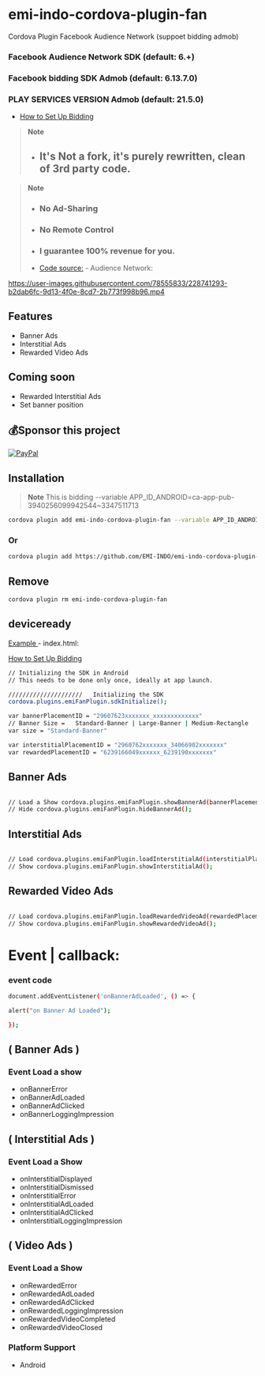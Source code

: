# emi-indo-cordova-plugin-fan
 Cordova Plugin  Facebook Audience Network (suppoet bidding admob)


###  Facebook Audience Network SDK (default: 6.+)
###  Facebook bidding SDK Admob (default: 6.13.7.0)
###  PLAY SERVICES VERSION Admob (default: 21.5.0)
- [How to Set Up Bidding ](https://developers.google.com/admob/android/mediation/meta?fbclid=IwAR19pu8T1R7yE1LcjU8fW_MMYmmpuMAPgbCIcRLTKTh-AKOD_Mttu4dvz38) 



> __Note__
> - ## It's Not a fork, it's purely rewritten, clean of 3rd party code.

> __Note__
> - ### No Ad-Sharing
> - ### No Remote Control
> - ### I guarantee 100% revenue for you.
> - [Code source:](https://developers.facebook.com/docs/audience-network/setting-up/ad-setup/android) - Audience Network:
  






https://user-images.githubusercontent.com/78555833/228741293-b2dab6fc-9d13-4f0e-8cd7-2b773f998b96.mp4







 ## Features

- Banner Ads
- Interstitial Ads
- Rewarded Video Ads

## Coming soon
- Rewarded Interstitial Ads
- Set banner position

## 💰Sponsor this project
  [![PayPal](https://img.shields.io/badge/PayPal-00457C?style=for-the-badge&logo=paypal&logoColor=white)](https://paypal.me/emiindo)   
  
## Installation

> __Note__
> This is bidding --variable APP_ID_ANDROID=ca-app-pub-3940256099942544~3347511713

```sh
cordova plugin add emi-indo-cordova-plugin-fan --variable APP_ID_ANDROID=ca-app-pub-3940256099942544~3347511713
```
### Or
```sh
cordova plugin add https://github.com/EMI-INDO/emi-indo-cordova-plugin-fan --variable APP_ID_ANDROID=ca-app-pub-3940256099942544~3347511713
```
## Remove
```sh
cordova plugin rm emi-indo-cordova-plugin-fan
```


## deviceready

[Example ](https://github.com/EMI-INDO/emi-indo-cordova-plugin-fan/blob/main/example/index.html) - index.html:

[How to Set Up Bidding ](https://developers.google.com/admob/android/mediation/meta?fbclid=IwAR19pu8T1R7yE1LcjU8fW_MMYmmpuMAPgbCIcRLTKTh-AKOD_Mttu4dvz38) 


```sh
// Initializing the SDK in Android
// This needs to be done only once, ideally at app launch.

/////////////////////   Initializing the SDK
cordova.plugins.emiFanPlugin.sdkInitialize();

var bannerPlacementID = "29607623xxxxxxx_xxxxxxxxxxxxx"
// Banner Size =   Standard-Banner | Large-Banner | Medium-Rectangle
var size = "Standard-Banner"

var interstitialPlacementID = "2960762xxxxxxx_34066902xxxxxxx"
var rewardedPlacementID = "6239166049xxxxxx_6239190xxxxxxx"

```
## Banner Ads

```sh

// Load a Show cordova.plugins.emiFanPlugin.showBannerAd(bannerPlacementID, size);
// Hide cordova.plugins.emiFanPlugin.hideBannerAd();

```


## Interstitial Ads

```sh

// Load cordova.plugins.emiFanPlugin.loadInterstitialAd(interstitialPlacementID);
// Show cordova.plugins.emiFanPlugin.showInterstitialAd();


```

## Rewarded Video Ads

```sh

// Load cordova.plugins.emiFanPlugin.loadRewardedVideoAd(rewardedPlacementID);
// Show cordova.plugins.emiFanPlugin.showRewardedVideoAd();

```


# Event | callback:
### event code

```sh
document.addEventListener('onBannerAdLoaded', () => {

alert("on Banner Ad Loaded");

});

```

## ( Banner Ads )

### Event Load a show

- onBannerError
- onBannerAdLoaded
- onBannerAdClicked
- onBannerLoggingImpression


## ( Interstitial Ads )

### Event Load a Show

- onInterstitialDisplayed
- onInterstitialDismissed
- onInterstitialError
- onInterstitialAdLoaded
- onInterstitialAdClicked
- onInterstitialLoggingImpression



## ( Video Ads )

### Event Load a Show


- onRewardedError
- onRewardedAdLoaded
- onRewardedAdClicked
- onRewardedLoggingImpression
- onRewardedVideoCompleted
- onRewardedVideoClosed


### Platform Support
- Android




                  
                             
